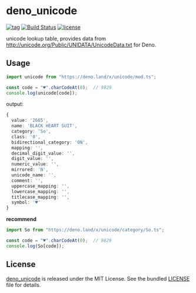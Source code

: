 # deno_unicode

[![tag](https://img.shields.io/github/release/justjavac/deno_unicode)](https://github.com/justjavac/deno_unicode/releases)
[![Build Status](https://github.com/justjavac/deno_unicode/workflows/ci/badge.svg?branch=master)](https://github.com/justjavac/deno_unicode/actions)
[![license](https://img.shields.io/github/license/justjavac/deno_unicode)](https://github.com/justjavac/deno_unicode/blob/master/LICENSE)

unicode lookup table, provides data from http://unicode.org/Public/UNIDATA/UnicodeData.txt for Deno.

## Usage

```ts
import unicode from "https://deno.land/x/unicode/mod.ts";

const code = "♥".charCodeAt(0);  // 9829
console.log(unicode[code]);
```

output:

```ts
{
  value: '2665',
  name: 'BLACK HEART SUIT',
  category: 'So',
  class: '0',
  bidirectional_category: 'ON',
  mapping: '',
  decimal_digit_value: '',
  digit_value: '',
  numeric_value: '',
  mirrored: 'N',
  unicode_name: '',
  comment: '',
  uppercase_mapping: '',
  lowercase_mapping: '',
  titlecase_mapping: '',
  symbol: '♥'
}
```

**recommend**

```ts
import So from "https://deno.land/x/unicode/category/So.ts";

const code = "♥".charCodeAt(0);  // 9829
console.log(So[code]);
```

## License

[deno_unicode](https://github.com/justjavac/deno_unicode) is released under the MIT License. See the bundled [LICENSE](./LICENSE) file for details.
